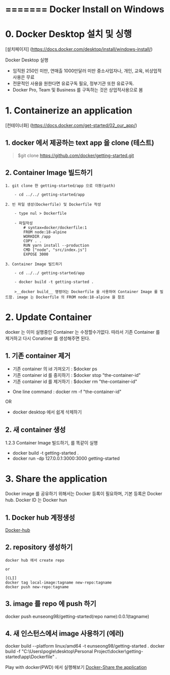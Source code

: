 =======
Docker Install on Windows
=======

# 0. Docker Desktop 설치 및 싱행

[설치페이지] (https://docs.docker.com/desktop/install/windows-install/)

Docker Desktop 실행
- 임직원 250인 미만, 연매출 1000만달러 미만 중소사업자나, 개인, 교육, 비상업적 사용은 무료
- 전문적인 사용을 원한다면 유료구독 필요, 정부기관 또한 유료구독.
- Docker Pro, Team 및 Business 를 구독하는 것은 상업적사용으로 봄

# 1. Containerize an application

[컨테이너화] (https://docs.docker.com/get-started/02_our_app/)

## 1. docker 에서 제공하는 text app 을 clone (테스트)

>$git clone https://github.com/docker/getting-started.git

## 2. Container Image 빌드하기

    1. git clone 한 getting-started/app 으로 이동(path)

        - cd ../../ getting-started/app

    2. 빈 파일 생성(Dockerfile) 및 Dockerfile 작성

        - type nul > Dockerfile

        - 파일작성  
            # syntax=docker/dockerfile:1
            FROM node:18-alpine
            WORKDIR /app
            COPY . .
            RUN yarn install --production
            CMD ["node", "src/index.js"]
            EXPOSE 3000

    3. Container Image 빌드하기

        - cd ../../ getting-started/app

        - docker build -t getting-started .

        >__docker build__ 명령어는 Dockerfile 을 사용하여 Container Image 를 빌드함. image 는 Dockerfile 의 FROM node:18-alpine 을 참조

# 2. Update Container

docker 는 이미 실행중인 Container 는 수정할수가없다. 따라서 기존 Container 를 제거하고 다시 Conatiner 를 생성해주면 된다.

## 1. 기존 container 제거
- 기존 container 의 id 가져오기 : $docker ps
- 기존 container id 를 중지하기 : $docker stop "the-container-id"
- 기존 container id 를 제거하기 : $docker rm "the-container-id"
* One line command : docker rm -f "the-container-id"

OR

- docker desktop 에서 쉽게 삭제하기

## 2. 새 container 생성

1.2.3 Container Image 빌드하기, 를 똑같이 실행

- docker build -t getting-started .
- docker run -dp 127.0.0.1:3000:3000 getting-started


# 3. Share the application

Docker image 를 공유하기 위해서는 Docker 등록이 필요하며, 기본 등록은 Docker hub. Docker ID 는 Docker hun

## 1. Docker hub 계정생성

[Docker-hub](https://hub.docker.com/)

## 2. repository 생성하기

    docker hub 에서 create repo

    or

    [CLI]
    docker tag local-image:tagname new-repo:tagname
    docker push new-repo:tagname


## 3. image 를 repo 에 push 하기

docker push eunseong98/getting-started(repo name):0.0.1(tagname)


## 4. 새 인스턴스에서 image 사용하기 (에러)

docker build --platform linux/amd64 -t eunseong98/getting-started .
docker build -f "C:\Users\pogle\desktop\Personal Project\docker\getting-started\app\Dockerfile" .

Play with docker(PWD) 에서 실행해보기
[Docker-Share the application](https://docs.docker.com/get-started/04_sharing_app/)